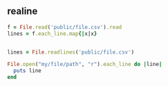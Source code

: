 ## realine


```ruby
f = File.read('public/file.csv').read
lines = f.each_line.map{|x|x}


lines = File.readlines('public/file.csv')
```


```ruby
File.open("my/file/path", "r").each_line do |line|
  puts line
end
```
